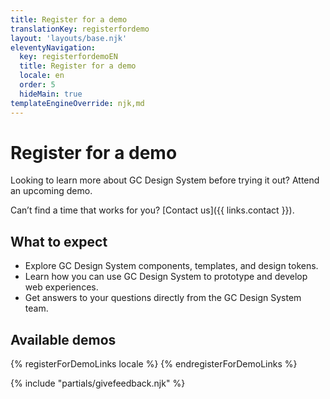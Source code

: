 ```yaml
---
title: Register for a demo
translationKey: registerfordemo
layout: 'layouts/base.njk'
eleventyNavigation:
  key: registerfordemoEN
  title: Register for a demo
  locale: en
  order: 5
  hideMain: true
templateEngineOverride: njk,md
---
```


# Register for a demo

Looking to learn more about GC Design System before trying it out? Attend an upcoming demo.

Can’t find a time that works for you? [Contact us]({{ links.contact }}).

## What to expect

- Explore GC Design System components, templates, and design tokens.
- Learn how you can use GC Design System to prototype and develop web experiences.
- Get answers to your questions directly from the GC Design System team.

## Available demos

{% registerForDemoLinks locale %}
{% endregisterForDemoLinks %}

{% include "partials/givefeedback.njk" %}
